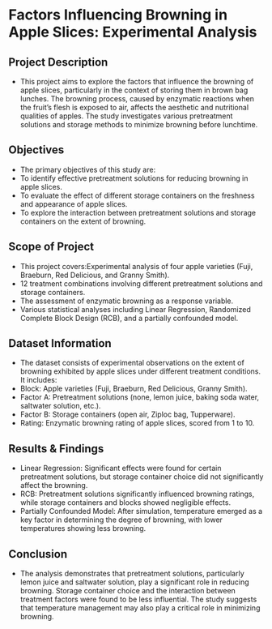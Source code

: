# **Factors Influencing Browning in Apple Slices: Experimental Analysis**

## **Project Description**
- This project aims to explore the factors that influence the browning of apple slices, particularly in the context of storing them in brown bag lunches. The browning process, caused by enzymatic reactions when the fruit’s flesh is exposed to air, affects the aesthetic and nutritional qualities of apples. The study investigates various pretreatment solutions and storage methods to minimize browning before lunchtime.

## **Objectives**
- The primary objectives of this study are:
- To identify effective pretreatment solutions for reducing browning in apple slices.
- To evaluate the effect of different storage containers on the freshness and appearance of apple slices.
- To explore the interaction between pretreatment solutions and storage containers on the extent of browning.
  
## **Scope of Project**
- This project covers:Experimental analysis of four apple varieties (Fuji, Braeburn, Red Delicious, and Granny Smith).
- 12 treatment combinations involving different pretreatment solutions and storage containers.
- The assessment of enzymatic browning as a response variable.
- Various statistical analyses including Linear Regression, Randomized Complete Block Design (RCB), and a partially confounded model.
  
## **Dataset Information**
- The dataset consists of experimental observations on the extent of browning exhibited by apple slices under different treatment conditions. It includes:
- Block: Apple varieties (Fuji, Braeburn, Red Delicious, Granny Smith).
- Factor A: Pretreatment solutions (none, lemon juice, baking soda water, saltwater solution, etc.).
- Factor B: Storage containers (open air, Ziploc bag, Tupperware).
- Rating: Enzymatic browning rating of apple slices, scored from 1 to 10.

## **Results & Findings**
- Linear Regression: Significant effects were found for certain pretreatment solutions, but storage container choice did not significantly affect the browning.
- RCB: Pretreatment solutions significantly influenced browning ratings, while storage containers and blocks showed negligible effects.
- Partially Confounded Model: After simulation, temperature emerged as a key factor in determining the degree of browning, with lower temperatures showing less browning.

## **Conclusion**
- The analysis demonstrates that pretreatment solutions, particularly lemon juice and saltwater solution, play a significant role in reducing browning. Storage container choice and the interaction between treatment factors were found to be less influential. The study suggests that temperature management may also play a critical role in minimizing browning.
